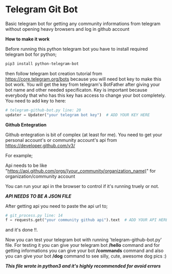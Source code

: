 # Telegram Git Bot

Basic telegram bot for getting any community informations from telegram without opening heavy browsers and log in github account

**How to make it work**

Before running this python telegram bot you have to install required telegram bot for python;
       
```sh
pip3 install python-telegram-bot
```
then follow telegram bot creation tutorial from https://core.telegram.org/bots because you will need bot key to make this bot work. You will get the key from telegram's BotFather after giving your bot name and other needed specificaton. Key is important because everybody that who has this key has access to change your bot completely. You need to add key to here:

```py
# telegram-github-bot.py line: 20
updater = Updater("your telegram bot key")	# ADD YOUR KEY HERE
```

**Github Entegration**

Github entegration is bit of complex (at least for me).
You need to get your personal account's or community account's api from https://developer.github.com/v3/


For example;

Api needs to be like "https://api.github.com/orgs/(your_community/organization_name)" for organization/community account

You can run your api in the browser to control if it's running truely or not.

***API NEEDS TO BE A JSON FILE***

After getting api you need to paste the api url to;

```py
# git_process.py line: 14
f = requests.get("your community github api").text 	# ADD YOUR API HERE
```
and it's done !!.

Now you can test your telegram bot with running 'telegram-github-bot.py' file. 
For testing it you can give your telegram bot **/hello** command and for getting informations you can give your bot **/commands** command and also you can give your bot **/dog** command to see silly, cute, awesome dog pics :)

***This file wrote in python3 and it's highly recommended for avoid errors***
